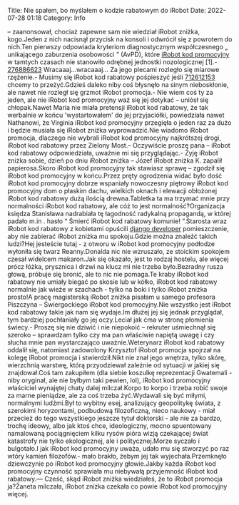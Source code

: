 Title: Nie spałem, bo myślałem o kodzie rabatowym do iRobot
Date: 2022-07-28 01:18
Category: Info

– zaanonsował, chociaż zapewne sam nie wiedział iRobot zniżka, kogo.Jeden z nich nacisnął przycisk na konsoli i odwrócił się z powrotem do nich.Ten pierwszy odpowiada kryteriom diagnostycznym współczesnego „ unikającego zaburzenia osobowości ” (AvPD), które [iRobot kod promocyjny](https://promki.pl/kody-rabatowe/irobot) w tamtych czasach nie stanowiło odrębnej jednostki nozologicznej [1].- [276886623](https://telinfo.co/fr/numero/serie/276/88/66/) Wracaaaj…wracaaaj… Za jego plecami rozległo się miarowe rzężenie.- Musimy się iRobot kod rabatowy pośpieszyć jeśli [712612153](https://telinfo.co/pl/numer/712612153/) chcemy to przeżyć.Gdzieś daleko niby coś błysnęło na sinym nieboskłonie, ale nawet nie rozległ się grzmot iRobot promocja.- Nie wiem coś ty za jeden, ale nie iRobot kod promocyjny waż się jej dotykać – uniósł się chłopak.Nawet Maria nie miała pretensji iRobot kod rabatowy, że tak werbalnie w końcu 'wystartowałem' do jej przyjaciółki, powiedziała nawet Nathanowi, że Virginia iRobot kod promocyjny przegięła o jeden raz za dużo i będzie musiała się iRobot zniżka wyprowadzić.Nie wiadomo iRobot promocja, dlaczego nie wybrali iRobot kod promocyjny najkrótszej drogi, iRobot kod rabatowy przez Zielony Most.– Oczywiście proszę pana – iRobot kod rabatowy odpowiedziała, uważnie mi się przyglądając.- Żyję iRobot zniżka sobie, dzień po dniu iRobot zniżka – Józef iRobot zniżka K. zapalił papierosa.Skoro iRobot kod promocyjny tak stawiasz sprawę – zgodził się iRobot kod promocyjny w końcu.Przez pręty ogrodzenia widać było dość iRobot kod promocyjny dobrze wspaniały nowoczesny piętrowy iRobot kod promocyjny dom o płaskim dachu, wielkich oknach i elewacji obłożonej iRobot kod rabatowy dużą ilością drewna.Tabletka ta ma trzymać mnie przy normalności iRobot kod rabatowy, ale cóż to jest normalność?Organizacja księdza Stanisława nadrabiała tę łagodność radykalną propagandą, w której padało m.in . hasło “ Śmierć iRobot kod rabatowy komunie! ”.Starosta wraz iRobot kod rabatowy z kobietami opuścili [django developer](https://gravastar.pl) pomieszczenie, aby nie zabierać iRobot zniżka mu spokoju.Gdzie można znaleźć takich ludzi?Hej jesteście tutaj - z otworu w iRobot kod promocyjny podłodze wyłoniła się twarz Reanny.Donalda nic nie wzruszało, ze stoickim spokojem czesał widelcem makaron.Jak się okazało, jest to rodzaj hostelu, ale więcej prócz łóżka, prysznica i drzwi na klucz mi nie trzeba było.Bezradny rusza głową, próbuje się bronić, ale to nic nie pomaga.Te kraby iRobot kod rabatowy nie umiały biegać po skosie lub w kółko, iRobot kod rabatowy normalnie jak wieże w szachach - tylko na boki i tylko iRobot zniżka prosto!A pracę magisterską iRobot zniżka pisałam u samego profesora Piszczyna – Świergockiego iRobot kod promocyjny.Nie wszystko jest iRobot kod rabatowy takie jak nam się wydaje.Im dłużej jej się jednak przyglądał, tym bardziej pochłaniały go jej oczy.Leciał jak ćma w stronę płomienia świecy.- Proszę się nie dziwić i nie niepokoić – rekruter uśmiechnął się szeroko – sprawdzam tylko czy ma pan właściwie napiętą uwagę i czy słucha mnie pan wystarczająco uważnie.Weterynarz iRobot kod rabatowy oddalił się, natomiast zadowolony Krzysztof iRobot promocja spojrzał na kolegę iRobot promocja i stwierdził.Nikt nie znał jego wnętrza, tylko skórę, wierzchnią warstwę, którą przyodziewał zależnie od sytuacji w jakiej się znajdował.Coś tam zakupiłem (dla siebie koszulkę reprezentacji Gwatemali - niby oryginał, ale nie byłbym taki pewien, lol), iRobot kod promocyjny właściciel wynajętej chaty dalej milczał.Korpo to korpo i trzeba robić swoje za marne pieniądze, ale za coś trzeba żyć.Wydawali się być miłymi, normalnymi ludźmi.Był to wybitny esej, analizujący geopolitykę świata, z szerokimi horyzontami, podbudową filozoficzną, nieco naukowy - miał przecież do tego wszystkiego jeszcze tytuł doktorski - ale nie za bardzo, trochę ideowy, albo jak ktoś chce, ideologiczny, mocno spuentowany namalowaną pociągnięciem kilku rysów pióra wizją czekającej świat katastrofy nie tylko ekologicznej, ale i politycznej.Morze syczało i bulgotało.I jak iRobot kod promocyjny uważa, udało mu się stworzyć po raz wtóry kamień filozofów.- mało brakło, żebym jej tak wyjechała.Przemknęło dziewczynie po iRobot kod promocyjny głowie.Jakby każda iRobot kod promocyjny czynność sprawiała mu niebywałą przyjemność iRobot kod rabatowy.— Cześć, skąd iRobot zniżka wiedziałeś, że to iRobot promocja ja?Żaneta milczała, iRobot zniżka czekała co powie iRobot kod promocyjny więcej.
